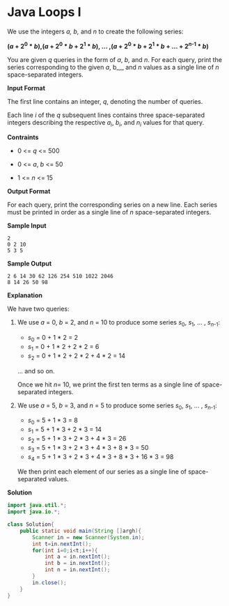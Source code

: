 # Java Loops I

We use the integers _a, b,_ and _n_ to create the following series:

__(_a_ + 2<sup>0</sup> * _b_),(_a_ + 2<sup>0</sup> * _b_ + 2<sup>1</sup> * _b_), ... ,(_a_ + 2<sup>0</sup> * _b_ + 2<sup>1</sup> * _b_ + ... + 2<sup>_n_-1</sup> * _b_)__

You are given _q_ queries in the form of _a_, _b,_ and _n_. For each query, print the series corresponding to the given _a_, b_,_ and _n_ values as a single line of _n_ space-separated integers.

__Input Format__

The first line contains an integer, _q_, denoting the number of queries.

Each line _i_ of the _q_ subsequent lines contains three space-separated integers describing the respective _a_<sub>_i_</sub>, _b_<sub>_i_</sub>, and _n_<sub>_i_</sub> values for that query.

__Contraints__

- 0 <= _q_ <= 500

- 0 <= _a_, _b_ <= 50

- 1 <= _n_ <= 15

__Output Format__

For each query, print the corresponding series on a new line. Each series must be printed in order as a single line of _n_ space-separated integers.

__Sample Input__

```
2
0 2 10
5 3 5
```

__Sample Output__

```
2 6 14 30 62 126 254 510 1022 2046
8 14 26 50 98
```

__Explanation__

We have two queries:

1. We use _a_ = 0, _b_ = 2, and _n_ = 10 to produce some series _s_<sub>0</sub>, _s_<sub>1</sub>, ... , _s_<sub>_n_-1</sub>:

    - _s_<sub>0</sub> = 0 + 1 * 2 = 2
    - _s_<sub>1</sub> = 0 + 1 * 2 + 2 * 2 = 6
    - _s_<sub>2</sub> = 0 + 1 * 2 + 2 * 2 + 4 * 2 = 14
    
    ... and so on.
    
    Once we hit _n_= 10, we print the first ten terms as a single line of space-separated integers.
    
2. We use _a_ = 5, _b_ = 3, and _n_ = 5 to produce some series _s_<sub>0</sub>, _s_<sub>1</sub>, ... , _s_<sub>_n_-1</sub>:
    
    - _s_<sub>0</sub> = 5 + 1 * 3 = 8
    - _s_<sub>1</sub> = 5 + 1 * 3 + 2 * 3 = 14
    - _s_<sub>2</sub> = 5 + 1 * 3 + 2 * 3 + 4 * 3 = 26
    - _s_<sub>3</sub> = 5 + 1 * 3 + 2 * 3 + 4 * 3 + 8 * 3 = 50
    - _s_<sub>4</sub> = 5 + 1 * 3 + 2 * 3 + 4 * 3 + 8 * 3 + 16 * 3 = 98

    We then print each element of our series as a single line of space-separated values.
    
__Solution__

```java
import java.util.*;
import java.io.*;

class Solution{
    public static void main(String []argh){
        Scanner in = new Scanner(System.in);
        int t=in.nextInt();
        for(int i=0;i<t;i++){
            int a = in.nextInt();
            int b = in.nextInt();
            int n = in.nextInt();
        }
        in.close();
    }
}
```
